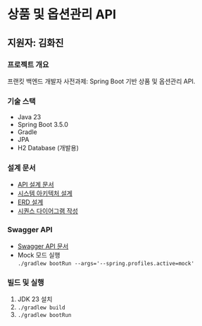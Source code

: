 # 상품 및 옵션관리 API
## 지원자: 김화진

### 프로젝트 개요
프랜킷 백엔드 개발자 사전과제: Spring Boot 기반 상품 및 옵션관리 API.

### 기술 스택
- Java 23
- Spring Boot 3.5.0
- Gradle
- JPA
- H2 Database (개발용)

### 설계 문서
- [API 설계 문서](./docs/api-reference.md)
- [시스템 아키텍처 설계](./docs/archi-design.md)
- [ERD 설계](./docs/erd.md)
- [시퀀스 다이어그램 작성](./docs/sequence-diagram.md)

### Swagger API
- [Swagger API 문서](./docs/swagger-api.md)
- Mock 모드 실행 <br> 
  `./gradlew bootRun --args='--spring.profiles.active=mock'`

### 빌드 및 실행
1. JDK 23 설치
2. `./gradlew build`
3. `./gradlew bootRun`

